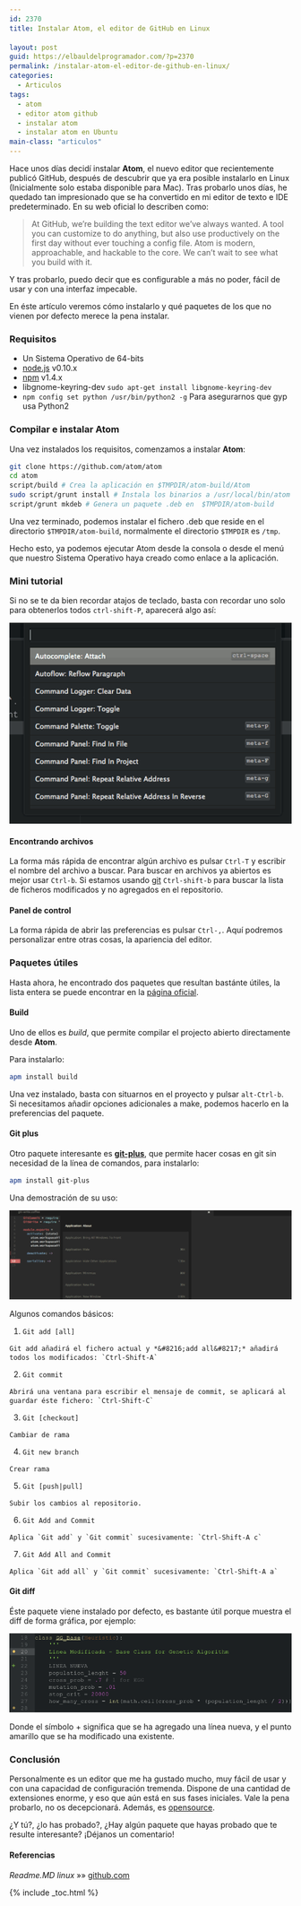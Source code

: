 ```yaml
---
id: 2370
title: Instalar Atom, el editor de GitHub en Linux

layout: post
guid: https://elbauldelprogramador.com/?p=2370
permalink: /instalar-atom-el-editor-de-github-en-linux/
categories:
  - Articulos
tags:
  - atom
  - editor atom github
  - instalar atom
  - instalar atom en Ubuntu
main-class: "articulos"
---
```

Hace unos días decidí instalar **Atom**, el nuevo editor que recientemente publicó GitHub, después de descubrir que ya era posible instalarlo en Linux (Inicialmente solo estaba disponible para Mac). Tras probarlo unos días, he quedado tan impresionado que se ha convertido en mi editor de texto e IDE predeterminado. En su web oficial lo describen como:

> At GitHub, we&#8217;re building the text editor we&#8217;ve always wanted. A tool you can customize to do anything, but also use productively on the first day without ever touching a config file. Atom is modern, approachable, and hackable to the core. We can&#8217;t wait to see what you build with it.

Y tras probarlo, puedo decir que es configurable a más no poder, fácil de usar y con una interfaz impecable.

En éste artículo veremos cómo instalarlo y qué paquetes de los que no vienen por defecto merece la pena instalar.

<!--ad-->

### Requisitos

  * Un Sistema Operativo de 64-bits
  * <a target="_blank" href="http://nodejs.org/download/">node.js</a> v0.10.x
  * <a target="_blank" href="http://www.npmjs.org/">npm</a> v1.4.x
  * libgnome-keyring-dev `sudo apt-get install libgnome-keyring-dev`
  * `npm config set python /usr/bin/python2 -g` Para asegurarnos que gyp usa Python2

### Compilar e instalar Atom

Una vez instalados los requisitos, comenzamos a instalar **Atom**:

```bash
git clone https://github.com/atom/atom
cd atom
script/build # Crea la aplicación en $TMPDIR/atom-build/Atom
sudo script/grunt install # Instala los binarios a /usr/local/bin/atom
script/grunt mkdeb # Genera un paquete .deb en  $TMPDIR/atom-build

```

Una vez terminado, podemos instalar el fichero .deb que reside en el directorio `$TMPDIR/atom-build`, normalmente el directorio `$TMPDIR` es `/tmp`.

Hecho esto, ya podemos ejecutar Atom desde la consola o desde el menú que nuestro Sistema Operativo haya creado como enlace a la aplicación.

### Mini tutorial

Si no se te da bien recordar atajos de teclado, basta con recordar uno solo para obtenerlos todos `ctrl-shift-P`, aparecerá algo así:

<img src="/assets/img/2014/05/cmd-alt-p-atom.png" alt="cmd-alt-p atom"   />

#### Encontrando archivos

La forma más rápida de encontrar algún archivo es pulsar `Ctrl-T` y escribir el nombre del archivo a buscar. Para buscar en archivos ya abiertos es mejor usar `Ctrl-b`. Si estamos usando [git][1] `Ctrl-shift-b` para buscar la lista de ficheros modificados y no agregados en el repositorio.

#### Panel de control

La forma rápida de abrir las preferencias es pulsar `Ctrl-,`. Aquí podremos personalizar entre otras cosas, la apariencia del editor.

### Paquetes útiles

Hasta ahora, he encontrado dos paquetes que resultan bastánte útiles, la lista entera se puede encontrar en la <a href="https://atom.io/packages" target="_blank">página oficial</a>.

#### Build

Uno de ellos es *build*, que permite compilar el projecto abierto directamente desde **Atom**.

Para instalarlo:

```bash
apm install build

```

Una vez instalado, basta con situarnos en el proyecto y pulsar `alt-Ctrl-b`. Si necesitamos añadir opciones adicionales a make, podemos hacerlo en la preferencias del paquete.

#### Git plus

Otro paquete interesante es **<a href="https://atom.io/packages/git-plus" title="Git Plus" target="_blank">git-plus</a>**, que permite hacer cosas en git sin necesidad de la línea de comandos, para instalarlo:

```bash
apm install git-plus

```

Una demostración de su uso:

<img src="/assets/img/2014/05/git-plus-atom.gif" alt="git-plus-atom"   />

Algunos comandos básicos:

  1. `Git add [all]`

    Git add añadirá el fichero actual y *&#8216;add all&#8217;* añadirá todos los modificados: `Ctrl-Shift-A`

  2. `Git commit`

    Abrirá una ventana para escribir el mensaje de commit, se aplicará al guardar éste fichero: `Ctrl-Shift-C`

  3. `Git [checkout]`

    Cambiar de rama

  4. `Git new branch`

    Crear rama

  5. `Git [push|pull]`

    Subir los cambios al repositorio.

  6. `Git Add and Commit`

    Aplica `Git add` y `Git commit` sucesivamente: `Ctrl-Shift-A c`

  7. `Git Add All and Commit`

    Aplica `Git add all` y `Git commit` sucesivamente: `Ctrl-Shift-A a`

#### Git diff

Éste paquete viene instalado por defecto, es bastante útil porque muestra el diff de forma gráfica, por ejemplo:

<img src="/assets/img/2014/05/git-diff-atom.png" alt="git diff atom"   />

Donde el símbolo + significa que se ha agregado una línea nueva, y el punto amarillo que se ha modificado una existente.

### Conclusión

Personalmente es un editor que me ha gustado mucho, muy fácil de usar y con una capacidad de configuración tremenda. Dispone de una cantidad de extensiones enorme, y eso que aún está en sus fases iniciales. Vale la pena probarlo, no os decepcionará. Además, es [opensource][2].

¿Y tú?, ¿lo has probado?, ¿Hay algún paquete que hayas probado que te resulte interesante? ¡Déjanos un comentario!

#### Referencias

*Readme.MD linux* »» <a href="https://github.com/atom/atom/blob/master/docs/build-instructions/linux.md" target="_blank">github.com</a>



 [1]: https://elbauldelprogramador.com/mini-tutorial-y-chuleta-de-comandos-git/ "Git: Mini Tutorial y chuleta de comandos"
 [2]: https://elbauldelprogramador.com/la-generacion-github-por-que-ahora-todos-estamos-en-el-opensource/ "La generación GitHub: Por qué ahora todos estamos en el opensource"

{% include _toc.html %}
